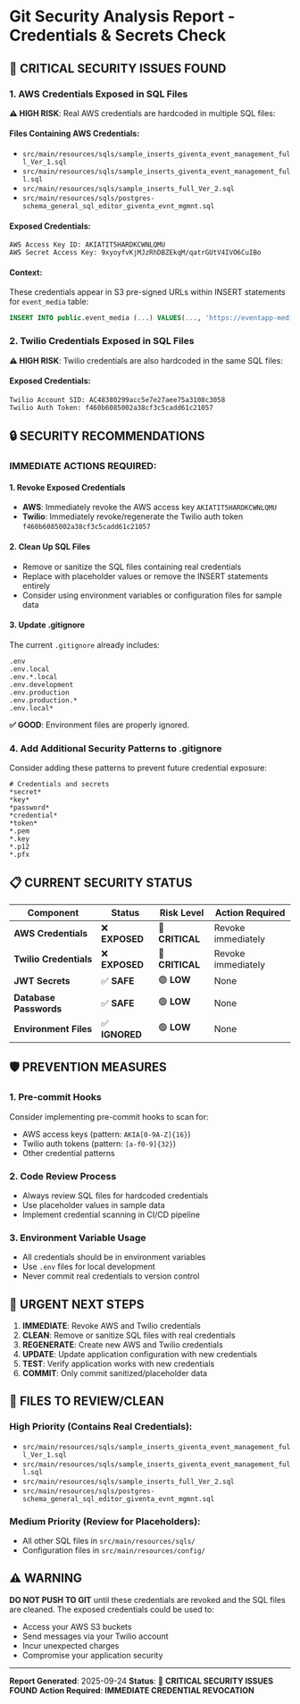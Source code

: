 # Git Security Analysis Report - Credentials & Secrets Check

## 🚨 **CRITICAL SECURITY ISSUES FOUND**

### **1. AWS Credentials Exposed in SQL Files**

**⚠️ HIGH RISK**: Real AWS credentials are hardcoded in multiple SQL files:

#### **Files Containing AWS Credentials:**
- `src/main/resources/sqls/sample_inserts_giventa_event_management_full_Ver_1.sql`
- `src/main/resources/sqls/sample_inserts_giventa_event_management_full.sql`
- `src/main/resources/sqls/sample_inserts_full_Ver_2.sql`
- `src/main/resources/sqls/postgres-schema_general_sql_editor_giventa_evnt_mgmnt.sql`

#### **Exposed Credentials:**
```
AWS Access Key ID: AKIATIT5HARDKCWNLQMU
AWS Secret Access Key: 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
```

#### **Context:**
These credentials appear in S3 pre-signed URLs within INSERT statements for `event_media` table:
```sql
INSERT INTO public.event_media (...) VALUES(..., 'https://eventapp-media-bucket.s3.us-east-2.amazonaws.com/events/tenantId/tenant_demo_001/event-id/1/street_fair_1750026381257_f70e40cf.jfif?X-Amz-Algorithm=AWS4-HMAC-SHA256&X-Amz-Date=20250615T222621Z&X-Amz-SignedHeaders=host&X-Amz-Expires=3600&X-Amz-Credential=AKIATIT5HARDKCWNLQMU%2F20250615%2Fus-east-2%2Fs3%2Faws4_request&X-Amz-Signature=...', ...);
```

### **2. Twilio Credentials Exposed in SQL Files**

**⚠️ HIGH RISK**: Twilio credentials are also hardcoded in the same SQL files:

#### **Exposed Credentials:**
```
Twilio Account SID: AC48380299acc5e7e27aee75a3108c3058
Twilio Auth Token: f460b6085002a38cf3c5cadd61c21057
```

## 🔒 **SECURITY RECOMMENDATIONS**

### **IMMEDIATE ACTIONS REQUIRED:**

#### **1. Revoke Exposed Credentials**
- **AWS**: Immediately revoke the AWS access key `AKIATIT5HARDKCWNLQMU`
- **Twilio**: Immediately revoke/regenerate the Twilio auth token `f460b6085002a38cf3c5cadd61c21057`

#### **2. Clean Up SQL Files**
- Remove or sanitize the SQL files containing real credentials
- Replace with placeholder values or remove the INSERT statements entirely
- Consider using environment variables or configuration files for sample data

#### **3. Update .gitignore**
The current `.gitignore` already includes:
```
.env
.env.local
.env.*.local
.env.development
.env.production
.env.production.*
.env.local*
```

**✅ GOOD**: Environment files are properly ignored.

### **4. Add Additional Security Patterns to .gitignore**
Consider adding these patterns to prevent future credential exposure:
```
# Credentials and secrets
*secret*
*key*
*password*
*credential*
*token*
*.pem
*.key
*.p12
*.pfx
```

## 📋 **CURRENT SECURITY STATUS**

| **Component** | **Status** | **Risk Level** | **Action Required** |
|----------------|------------|----------------|---------------------|
| **AWS Credentials** | ❌ **EXPOSED** | 🔴 **CRITICAL** | Revoke immediately |
| **Twilio Credentials** | ❌ **EXPOSED** | 🔴 **CRITICAL** | Revoke immediately |
| **JWT Secrets** | ✅ **SAFE** | 🟢 **LOW** | None |
| **Database Passwords** | ✅ **SAFE** | 🟢 **LOW** | None |
| **Environment Files** | ✅ **IGNORED** | 🟢 **LOW** | None |

## 🛡️ **PREVENTION MEASURES**

### **1. Pre-commit Hooks**
Consider implementing pre-commit hooks to scan for:
- AWS access keys (pattern: `AKIA[0-9A-Z]{16}`)
- Twilio auth tokens (pattern: `[a-f0-9]{32}`)
- Other credential patterns

### **2. Code Review Process**
- Always review SQL files for hardcoded credentials
- Use placeholder values in sample data
- Implement credential scanning in CI/CD pipeline

### **3. Environment Variable Usage**
- All credentials should be in environment variables
- Use `.env` files for local development
- Never commit real credentials to version control

## 🚨 **URGENT NEXT STEPS**

1. **IMMEDIATE**: Revoke AWS and Twilio credentials
2. **CLEAN**: Remove or sanitize SQL files with real credentials
3. **REGENERATE**: Create new AWS and Twilio credentials
4. **UPDATE**: Update application configuration with new credentials
5. **TEST**: Verify application works with new credentials
6. **COMMIT**: Only commit sanitized/placeholder data

## 📝 **FILES TO REVIEW/CLEAN**

### **High Priority (Contains Real Credentials):**
- `src/main/resources/sqls/sample_inserts_giventa_event_management_full_Ver_1.sql`
- `src/main/resources/sqls/sample_inserts_giventa_event_management_full.sql`
- `src/main/resources/sqls/sample_inserts_full_Ver_2.sql`
- `src/main/resources/sqls/postgres-schema_general_sql_editor_giventa_evnt_mgmnt.sql`

### **Medium Priority (Review for Placeholders):**
- All other SQL files in `src/main/resources/sqls/`
- Configuration files in `src/main/resources/config/`

## ⚠️ **WARNING**

**DO NOT PUSH TO GIT** until these credentials are revoked and the SQL files are cleaned. The exposed credentials could be used to:
- Access your AWS S3 buckets
- Send messages via your Twilio account
- Incur unexpected charges
- Compromise your application security

---

**Report Generated**: 2025-09-24
**Status**: 🔴 **CRITICAL SECURITY ISSUES FOUND**
**Action Required**: **IMMEDIATE CREDENTIAL REVOCATION**
